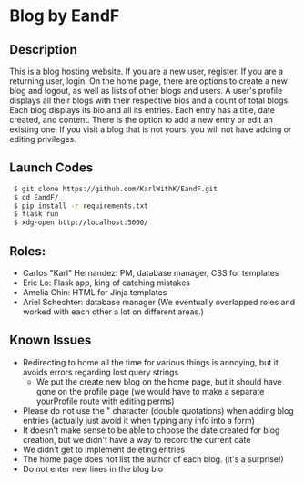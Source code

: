 # Blog by EandF

## Description 
This is a blog hosting website. If you are a new user, register. If you are a returning user, login. On the home page, there are options to create a new blog and logout, as well as lists of other blogs and users. A user's profile displays all their blogs with their respective bios and a count of total blogs. Each blog displays its bio and all its entries. Each entry has a title, date created, and content. There is the option to add a new entry or edit an existing one. If you visit a blog that is not yours, you will not have adding or editing privileges. 

## Launch Codes
```sh
 $ git clone https://github.com/KarlWithK/EandF.git
 $ cd EandF/
 $ pip install -r requirements.txt
 $ flask run
 $ xdg-open http://localhost:5000/
```

## Roles:
- Carlos "Karl" Hernandez: PM, database manager, CSS for templates
- Eric Lo: Flask app, king of catching mistakes
- Amelia Chin: HTML for Jinja templates
- Ariel Schechter: database manager
(We eventually overlapped roles and worked with each other a lot on different areas.)

## Known Issues
- Redirecting to home all the time for various things is annoying, but it avoids errors regarding lost query strings
  - We put the create new blog on the home page, but it should have gone on the profile page (we would have to make a separate yourProfile route with editing perms)
- Please do not use the " character (double quotations) when adding blog entries (actually just avoid it when typing any info into a form)
- It doesn't make sense to be able to choose the date created for blog creation, but we didn't have a way to record the current date
- We didn't get to implement deleting entries
- The home page does not list the author of each blog. (it's a surprise!)
- Do not enter new lines in the blog bio
